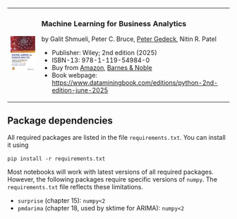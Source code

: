 <table>
<tr>
<td><img src="img/mlba-python-cover.png" width=275></td>
<td>
    <h3>Machine Learning for Business Analytics</h3>
    <p>by Galit Shmueli, Peter C. Bruce, <a href="https://www.amazon.com/Peter-Gedeck/e/B082BJZJKX/">Peter Gedeck</a>, Nitin R. Patel</p>
    <ul>
    <li>Publisher: Wiley; 2nd edition (2025)</li>
    <li>ISBN-13: 978-1-119-54984-0</li>
    <li>Buy from 
      <a href="https://www.amazon.com/Machine-Learning-Business-Analytics-Applications/dp/1394286791/">Amazon</a>,
      <a href="https://www.barnesandnoble.com/w/machine-learning-for-business-analytics-galit-shmueli/1146602430">Barnes & Noble</a>
    </li>
    <li>Book webpage: <a href="https://www.dataminingbook.com/editions/python-2nd-edition-june-2025">https://www.dataminingbook.com/editions/python-2nd-edition-june-2025</a></li>
    </ul>
</td>
</tr>
</table>


## Package dependencies
All required packages are listed in the file `requirements.txt`. You can install it using 
```
pip install -r requirements.txt
```
Most notebooks will work with latest versions of all required packages. However, the following packages require specific versions of `numpy`. The `requirements.txt` file reflects these limitations.

- `surprise` (chapter 15): `numpy<2`
- `pmdarima` (chapter 18, used by sktime for ARIMA): `numpy<2`